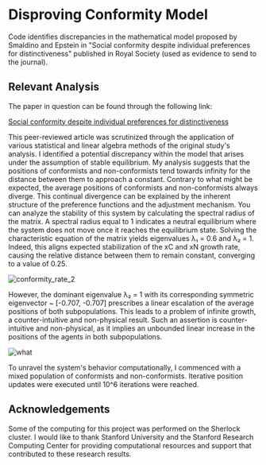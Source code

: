 # Disproving Conformity Model
Code identifies discrepancies in the mathematical model proposed by Smaldino and Epstein in "Social conformity despite individual preferences for distinctiveness" published in Royal Society (used as evidence to send to the journal).

## Relevant Analysis

The paper in question can be found through the following link:

[Social conformity despite individual preferences for distinctiveness](https://royalsocietypublishing.org/doi/10.1098/rsos.140437)

This peer-reviewed article was scrutinized through the application of various statistical and linear algebra methods of the original study's analysis. I identified a potential discrepancy within the model that arises under the assumption of stable equilibrium. My analysis suggests that the positions of conformists and non-conformists tend towards infinity for the distance between them to approach a constant. Contrary to what might be expected, the average positions of conformists and non-conformists always diverge. This continual divergence can be explained by the inherent structure of the preference functions and the adjustment mechanism. You can analyze the stability of this system by calculating the spectral radius of the matrix. A spectral radius equal to 1 indicates a neutral equilibrium where the system does not move once it reaches the equilibrium state. Solving the characteristic equation of the matrix yields eigenvalues λ₁ = 0.6 and λ₂ = 1. Indeed, this aligns expected stabilization of the xC and xN  growth rate, causing the relative distance between them to remain constant, converging to a value of 0.25.

![conformity_rate_2](https://github.com/babelnoah/Disproving-Conformity/assets/114769700/b280fd59-ac12-41ce-bd13-46268d749a6c)

However, the dominant eigenvalue λ₂ = 1 with its corresponding symmetric eigenvector ~ [-0.707, -0.707] prescribes a linear escalation of the average positions of both subpopulations. This leads to a problem of infinite growth, a counter-intuitive and non-physical result. Such an assertion is counter-intuitive and non-physical, as it implies an unbounded linear increase in the positions of the agents in both subpopulations.

![what](https://github.com/babelnoah/Disproving-Conformity/assets/114769700/ff7da68e-0ff4-4682-9a57-7da617020b98)

To unravel the system's behavior computationally, I commenced with a mixed population of conformists and non-conformists. Iterative position updates were executed until 10^6 iterations were reached.

## Acknowledgements

Some of the computing for this project was performed on the Sherlock cluster. I would like to thank Stanford University and the Stanford Research Computing Center for providing computational resources and support that contributed to these research results.
